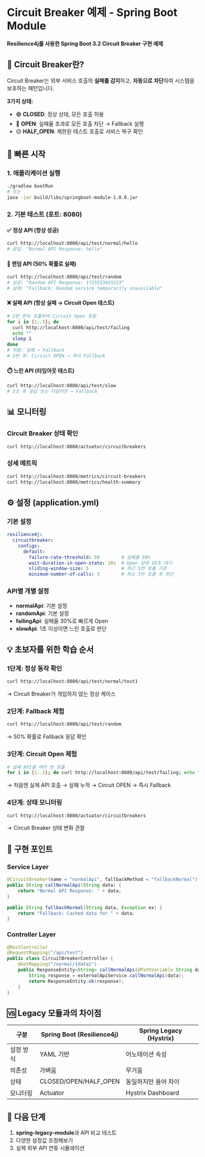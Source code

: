 # Circuit Breaker 예제 - Spring Boot Module

**Resilience4j를 사용한 Spring Boot 3.2 Circuit Breaker 구현 예제**

## 🎯 Circuit Breaker란?

Circuit Breaker는 외부 서비스 호출의 **실패를 감지**하고, **자동으로 차단**하여 시스템을 보호하는 패턴입니다.

**3가지 상태:**
- 🟢 **CLOSED**: 정상 상태, 모든 호출 허용
- 🔴 **OPEN**: 실패율 초과로 모든 호출 차단 → Fallback 실행
- 🟡 **HALF_OPEN**: 제한된 테스트 호출로 서비스 복구 확인

## 🚀 빠른 시작

### 1. 애플리케이션 실행
```bash
./gradlew bootRun
# 또는
java -jar build/libs/springboot-module-1.0.0.jar
```

### 2. 기본 테스트 (포트: 8080)

#### ✅ 정상 API (항상 성공)
```bash
curl http://localhost:8080/api/test/normal/hello
# 응답: "Normal API Response: hello"
```

#### 🎲 랜덤 API (50% 확률로 실패)
```bash
curl http://localhost:8080/api/test/random
# 성공: "Random API Response: 1725533425123"
# 실패: "Fallback: Random service temporarily unavailable"
```

#### ❌ 실패 API (항상 실패 → Circuit Open 테스트)
```bash
# 3번 연속 호출하여 Circuit Open 유발
for i in {1..5}; do
  curl http://localhost:8080/api/test/failing
  echo ""
  sleep 1
done
# 처음: 실패 → Fallback
# 3번 후: Circuit OPEN → 즉시 Fallback
```

#### ⏱️ 느린 API (타임아웃 테스트)
```bash
curl http://localhost:8080/api/test/slow
# 3초 후 응답 또는 타임아웃 → Fallback
```

## 📊 모니터링

### Circuit Breaker 상태 확인
```bash
curl http://localhost:8080/actuator/circuitbreakers
```

### 상세 메트릭
```bash
curl http://localhost:8080/metrics/circuit-breakers
curl http://localhost:8080/metrics/health-summary
```

## ⚙️ 설정 (application.yml)

### 기본 설정
```yaml
resilience4j:
  circuitbreaker:
    configs:
      default:
        failure-rate-threshold: 50        # 실패율 50%
        wait-duration-in-open-state: 10s  # Open 상태 10초 대기
        sliding-window-size: 5            # 최근 5번 호출 기준
        minimum-number-of-calls: 3        # 최소 3번 호출 후 판단
```

### API별 개별 설정
- **normalApi**: 기본 설정
- **randomApi**: 기본 설정 
- **failingApi**: 실패율 30%로 빠르게 Open
- **slowApi**: 1초 이상이면 느린 호출로 판단

## 💡 초보자를 위한 학습 순서

### 1단계: 정상 동작 확인
```bash
curl http://localhost:8080/api/test/normal/test1
```
→ Circuit Breaker가 개입하지 않는 정상 케이스

### 2단계: Fallback 체험  
```bash
curl http://localhost:8080/api/test/random
```
→ 50% 확률로 Fallback 응답 확인

### 3단계: Circuit Open 체험
```bash
# 실패 API를 여러 번 호출
for i in {1..5}; do curl http://localhost:8080/api/test/failing; echo ""; done
```
→ 처음엔 실제 API 호출 → 실패 누적 → Circuit OPEN → 즉시 Fallback

### 4단계: 상태 모니터링
```bash
curl http://localhost:8080/actuator/circuitbreakers
```
→ Circuit Breaker 상태 변화 관찰

## 🔧 구현 포인트

### Service Layer
```java
@CircuitBreaker(name = "normalApi", fallbackMethod = "fallbackNormal")
public String callNormalApi(String data) {
    return "Normal API Response: " + data;
}

public String fallbackNormal(String data, Exception ex) {
    return "Fallback: Cached data for " + data;
}
```

### Controller Layer  
```java
@RestController
@RequestMapping("/api/test")
public class CircuitBreakerController {
    @GetMapping("/normal/{data}")
    public ResponseEntity<String> callNormalApi(@PathVariable String data) {
        String response = externalApiService.callNormalApi(data);
        return ResponseEntity.ok(response);
    }
}
```

## 🆚 Legacy 모듈과의 차이점

| 구분 | Spring Boot (Resilience4j) | Spring Legacy (Hystrix) |
|------|---------------------------|-------------------------|
| 설정 방식 | YAML 기반 | 어노테이션 속성 |
| 의존성 | 가벼움 | 무거움 |
| 상태 | CLOSED/OPEN/HALF_OPEN | 동일하지만 용어 차이 |
| 모니터링 | Actuator | Hystrix Dashboard |

## 📝 다음 단계

1. **spring-legacy-module**과 API 비교 테스트
2. 다양한 설정값 조정해보기  
3. 실제 외부 API 연동 시뮬레이션